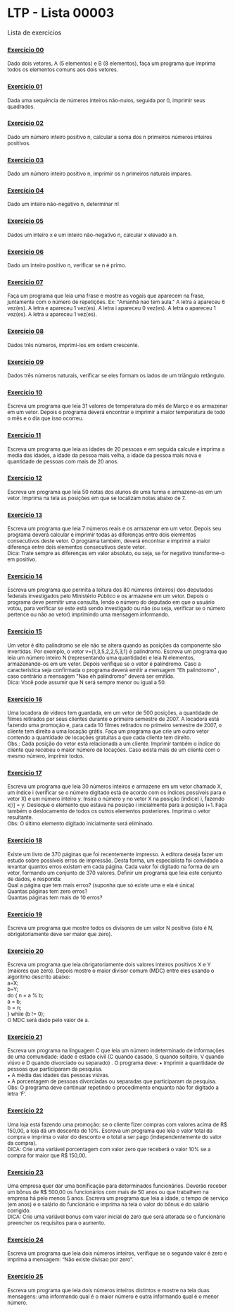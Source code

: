 # LTP - Lista 00003
Lista de exercícios

### <sub>[Exercício 00](https://github.com/albertocerqueira/logica-tecnica-programacao/blob/master/src/br/com/logica/tecnicas/programacao/exercicios00003/Exercicicio00.java "Exercício 00")</sub>
<sub>Dado dois vetores, A (5 elementos) e B (8 elementos), faça um programa que imprima todos os elementos comuns aos dois vetores.</sub>

### <sub>[Exercício 01](https://github.com/albertocerqueira/logica-tecnica-programacao/blob/master/src/br/com/logica/tecnicas/programacao/exercicios00003/Exercicicio01.java "Exercício 01")</sub>  
<sub>Dada uma sequência de números inteiros não-nulos, seguida por 0, imprimir seus quadrados.</sub>  
	 
### <sub>[Exercício 02](https://github.com/albertocerqueira/logica-tecnica-programacao/blob/master/src/br/com/logica/tecnicas/programacao/exercicios00003/Exercicicio02.java "Exercício 02")</sub>  
<sub>Dado um número inteiro positivo n, calcular a soma dos n primeiros números inteiros positivos.</sub>  
	 
### <sub>[Exercício 03](https://github.com/albertocerqueira/logica-tecnica-programacao/blob/master/src/br/com/logica/tecnicas/programacao/exercicios00003/Exercicicio03.java "Exercício 03")</sub>
<sub>Dado um número inteiro positivo n, imprimir os n primeiros naturais ímpares.</sub>  
	 
### <sub>[Exercício 04](https://github.com/albertocerqueira/logica-tecnica-programacao/blob/master/src/br/com/logica/tecnicas/programacao/exercicios00003/Exercicicio04.java "Exercício 04")</sub>
<sub>Dado um inteiro não-negativo n, determinar n!</sub>  
	 
### <sub>[Exercício 05](https://github.com/albertocerqueira/logica-tecnica-programacao/blob/master/src/br/com/logica/tecnicas/programacao/exercicios00003/Exercicicio05.java "Exercício 05")</sub>
<sub>Dados um inteiro x e um inteiro  não-negativo n, calcular x elevado a n.</sub>  

### <sub>[Exercício 06](https://github.com/albertocerqueira/logica-tecnica-programacao/blob/master/src/br/com/logica/tecnicas/programacao/exercicios00003/Exercicicio06.java "Exercício 06")</sub>
<sub>Dado um inteiro positivo n, verificar se n é primo.</sub>  

### <sub>[Exercício 07](https://github.com/albertocerqueira/logica-tecnica-programacao/blob/master/src/br/com/logica/tecnicas/programacao/exercicios00003/Exercicicio07.java "Exercício 07")</sub>
<sub>Faça um programa que leia uma frase e mostre as vogais que aparecem na frase, juntamente com o número de repetições.
Ex: "Amanhã nao tem aula."
A letra a apareceu 6 vez(es).
A letra e apareceu 1 vez(es).
A letra i apareceu 0 vez(es).
A letra o apareceu 1 vez(es).
A letra u apareceu 1 vez(es).</sub>    

### <sub>[Exercício 08](https://github.com/albertocerqueira/logica-tecnica-programacao/blob/master/src/br/com/logica/tecnicas/programacao/exercicios00003/Exercicicio08.java "Exercício 08")</sub>
<sub>Dados três números, imprimi-los em ordem crescente.</sub>  

### <sub>[Exercício 09](https://github.com/albertocerqueira/logica-tecnica-programacao/blob/master/src/br/com/logica/tecnicas/programacao/exercicios00003/Exercicicio09.java "Exercício 09")</sub>
<sub>Dados três números naturais, verificar se eles formam os lados de um triângulo retângulo.</sub>  

### <sub>[Exercício 10](https://github.com/albertocerqueira/logica-tecnica-programacao/blob/master/src/br/com/logica/tecnicas/programacao/exercicios00003/Exercicicio10.java "Exercício 10")</sub>
<sub>Escreva um programa que leia 31 valores de temperatura do mês de Março e os armazenar em um vetor. Depois o programa deverá encontrar e imprimir a maior temperatura de todo o mês e o dia que isso ocorreu.</sub>

### <sub>[Exercício 11](https://github.com/albertocerqueira/logica-tecnica-programacao/blob/master/src/br/com/logica/tecnicas/programacao/exercicios00003/Exercicicio11.java "Exercício 11")</sub>
<sub>Escreva um programa que leia as idades de 20 pessoas e em seguida calcule e imprima a media das idades, a idade da pessoa mais velha, a idade da pessoa mais nova e quantidade de pessoas com mais de 20 anos.</sub>


### <sub>[Exercício 12](https://github.com/albertocerqueira/logica-tecnica-programacao/blob/master/src/br/com/logica/tecnicas/programacao/exercicios00003/Exercicicio12.java "Exercício 12")</sub>
<sub>Escreva um programa que leia 50 notas dos alunos de uma turma e armazene-as em um vetor. Imprima na tela as posições em que se localizam notas abaixo de 7.</sub>

### <sub>[Exercício 13](https://github.com/albertocerqueira/logica-tecnica-programacao/blob/master/src/br/com/logica/tecnicas/programacao/exercicios00003/Exercicicio13.java "Exercício 13")</sub>
<sub>Escreva um programa que leia 7 números reais e os armazenar em um vetor. Depois seu programa deverá calcular e imprimir todas as diferenças entre dois elementos consecutivos deste vetor. O programa também, deverá encontrar e imprimir a maior diferença entre dois elementos consecutivos deste vetor.  
Dica: Trate sempre as diferenças em valor absoluto, ou seja, se for negativo transforme-o em positivo.</sub>

### <sub>[Exercício 14](https://github.com/albertocerqueira/logica-tecnica-programacao/blob/master/src/br/com/logica/tecnicas/programacao/exercicios00003/Exercicicio14.java "Exercício 14")</sub>
<sub>Escreva um programa que permita a leitura dos 80 números (inteiros) dos deputados federais investigados pelo Ministério Público e os armazene em um vetor. Depois o programa deve permitir uma consulta, lendo o número do deputado em que o usuário votou, para verificar se este está sendo investigado ou não (ou seja, verificar se o número pertence ou não ao vetor) imprimindo uma mensagem informando.</sub>

### <sub>[Exercício 15](https://github.com/albertocerqueira/logica-tecnica-programacao/blob/master/src/br/com/logica/tecnicas/programacao/exercicios00003/Exercicicio15.java "Exercício 15")</sub>
<sub>Um vetor é dito palíndromo se ele não se altera quando as posições da componente são invertidas. Por exemplo, o vetor v={1,3,5,2,2,5,3,1} é palíndromo. Escreva um programa que leia um número inteiro N (representando uma quantidade) e leia N elementos, armazenando-os em um vetor. Depois verifique se o vetor é palíndromo. Caso a característica seja confirmada o programa deverá emitir a mensagem "Eh palindromo" , caso contrário a mensagem "Nao eh palindromo" deverá ser emitida.  
Dica: Você pode assumir que N será sempre menor ou igual a 50.</sub>


### <sub>[Exercício 16](https://github.com/albertocerqueira/logica-tecnica-programacao/blob/master/src/br/com/logica/tecnicas/programacao/exercicios00003/Exercicicio16.java "Exercício 16")</sub>
<sub>Uma locadora de vídeos tem guardada, em um vetor de 500 posições, a quantidade de filmes retirados por seus clientes durante o primeiro semestre de 2007. A locadora está fazendo uma promoção e, para cada 10 filmes retirados no primeiro semestre de 2007, o cliente tem direito a uma locação grátis. Faça um programa que crie um outro vetor contendo a quantidade de locações gratuitas a que cada cliente tem direito.  
Obs.: Cada posição do vetor está relacionada a um cliente. Imprimir também o índice do cliente que recebeu o maior número de locações. Caso exista mais de um cliente com o mesmo número, imprimir todos.</sub>

### <sub>[Exercício 17](https://github.com/albertocerqueira/logica-tecnica-programacao/blob/master/src/br/com/logica/tecnicas/programacao/exercicios00003/Exercicicio17.java "Exercício 17")</sub>
<sub>Escreva um programa que leia 30 números inteiros e armazene em um vetor chamado X, um índice i (verificar se o número digitado está de acordo com os índices possíveis para o vetor X) e um número inteiro y. Insira o número y no vetor X na posição (índice) i, fazendo x[i] = y. Desloque o elemento que estava na posição i inicialmente para a posição i+1. Faça também o deslocamento de todos os outros elementos posteriores. Imprima o vetor resultante.  
Obs: O último elemento digitado inicialmente será eliminado.</sub>

### <sub>[Exercício 18](https://github.com/albertocerqueira/logica-tecnica-programacao/blob/master/src/br/com/logica/tecnicas/programacao/exercicios00003/Exercicicio18.java "Exercício 18")</sub>
<sub>Existe um livro de 370 páginas que foi recentemente impresso. A editora deseja fazer um estudo sobre possíveis erros de impressão. Desta forma, um especialista foi convidado a levantar quantos erros existem em cada página. Cada valor foi digitado na forma de um vetor, formando um conjunto de 370 valores. Definir um programa que leia este conjunto de dados, e responda:  
Qual a página que tem mais erros? (suponha que só existe uma e ela é única)  
Quantas páginas tem zero erros?  
Quantas páginas tem mais de 10 erros?</sub>

### <sub>[Exercício 19](https://github.com/albertocerqueira/logica-tecnica-programacao/blob/master/src/br/com/logica/tecnicas/programacao/exercicios00003/Exercicicio19.java "Exercício 19")</sub>
<sub>Escreva um programa que mostre todos os divisores de um valor N positivo (isto é N, obrigatoriamente deve ser maior que zero).</sub>

### <sub>[Exercício 20](https://github.com/albertocerqueira/logica-tecnica-programacao/blob/master/src/br/com/logica/tecnicas/programacao/exercicios00003/Exercicicio20.java "Exercício 20")</sub>
<sub>Escreva um programa que leia obrigatoriamente dois valores inteiros positivos X e Y (maiores que zero). Depois mostre o maior divisor comum (MDC) entre eles usando o algoritmo descrito abaixo:  
a=X;  
b=Y;  
do {
	n = a % b;  
	a = b;  
	b = n;  
} while (b != 0);  
O MDC será dado pelo valor de a.</sub>

### <sub>[Exercício 21](https://github.com/albertocerqueira/logica-tecnica-programacao/blob/master/src/br/com/logica/tecnicas/programacao/exercicios00003/Exercicicio21.java "Exercício 21")</sub>
<sub>Escreva um programa na linguagem C que leia um número indeterminado de informações de uma comunidade: idade e estado civil (C quando casado, S quando solteiro, V quando viúvo e D quando divorciado ou separado) . O programa deve:
• Imprimir a quantidade de pessoas que participaram da pesquisa.  
• A média das idades das pessoas viúvas.  
• A porcentagem de pessoas divorciadas ou separadas que participaram da pesquisa.  
Obs: O programa deve continuar repetindo o procedimento enquanto não for digitado a letra ‘F’.</sub>

### <sub>[Exercício 22](https://github.com/albertocerqueira/logica-tecnica-programacao/blob/master/src/br/com/logica/tecnicas/programacao/exercicios00003/Exercicicio22.java "Exercício 22")</sub>
<sub>Uma loja está fazendo uma promoção: se o cliente fizer compras com valores acima de R$ 150,00, a loja dá um desconto de 10%. Escreva um programa que leia o valor total da compra e imprima o valor do desconto e o total a ser pago (independentemente do valor da compra).  
DICA: Crie uma variável porcentagem com valor zero que receberá o valor 10% se a compra for maior que R$ 150,00.</sub>

### <sub>[Exercício 23](https://github.com/albertocerqueira/logica-tecnica-programacao/blob/master/src/br/com/logica/tecnicas/programacao/exercicios00003/Exercicicio23.java "Exercício 23")</sub>
<sub>Uma empresa quer dar uma bonificação para determinados funcionários. Deverão receber um bônus de R$ 500,00 os funcionários com mais de 50 anos ou que trabalhem na empresa há pelo menos 5 anos. Escreva um programa que leia a idade, o tempo de serviço (em anos) e o salário do funcionário e imprima na tela o valor do bônus e do  salário corrigido.  
DICA: Crie uma variável bonus com valor inicial de zero que será alterada se o funcionário preencher os requisitos para o aumento.</sub>

### <sub>[Exercício 24](https://github.com/albertocerqueira/logica-tecnica-programacao/blob/master/src/br/com/logica/tecnicas/programacao/exercicios00003/Exercicicio24.java "Exercício 24")</sub>
<sub>Escreva um programa que leia dois números inteiros, verifique se o segundo valor é zero e imprima a mensagem: “Não existe divisao por zero”.</sub>

### <sub>[Exercício 25](https://github.com/albertocerqueira/logica-tecnica-programacao/blob/master/src/br/com/logica/tecnicas/programacao/exercicios00003/Exercicicio25.java "Exercício 25")</sub>
<sub>Escreva um programa que leia dois números inteiros distintos e mostre na tela duas mensagens: uma informando qual é o maior número e outra informando qual é o menor número.</sub>
